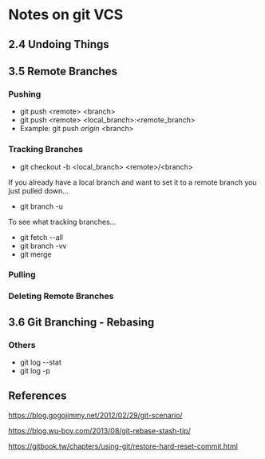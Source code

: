
# Notes on git VCS


## 2.4 Undoing Things


## 3.5 Remote Branches

### Pushing
* git push \<remote> \<branch>
* git push \<remote> \<local_branch>:\<remote_branch>
* Example: git push *origin* \<branch>

### Tracking Branches
* git checkout -b \<local_branch> \<remote>/\<branch>

If you already have a local branch and want to set it to a remote branch you just pulled down...
* git branch -u

To see what tracking branches...
* git fetch --all
* git branch -vv
* git merge

### Pulling

### Deleting Remote Branches

## 3.6 Git Branching - Rebasing


### Others
* git log --stat
* git log -p


## References
https://blog.gogojimmy.net/2012/02/29/git-scenario/

https://blog.wu-boy.com/2013/08/git-rebase-stash-tip/

https://gitbook.tw/chapters/using-git/restore-hard-reset-commit.html

